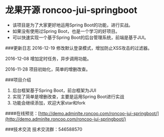 # 龙果开源 roncoo-jui-springboot
* 该项目是为了大家更好地运用Spring Boot的功能，进行实战。
* 如果没有使用过Spring Boot，也是一个学习的好项目。
* 可以快速实现一个基于Spring Boot的后台管理系统，前端是基于JUI。

###更新日志
2016-12-19 修改默认登录模式，增加防止XSS攻击的过滤器。

2016-12-08 增加定时任务，异步调用功能。

2016-11-28 项目初始化，简单的增删改查。

###项目介绍
1. 后台框架基于Spring Boot，前台框架为JUI
2. 实现了简单是增删改查，主要是运用Spring Boot进行实战
3. 功能会继续添加，欢迎大家star和fork


####在线预览：[http://demo.adminlte.roncoo.com/roncoo-jui-springboot/](http://demo.adminlte.roncoo.com/roncoo-jui-springboot/)

###技术交流
技术交流群：546588570